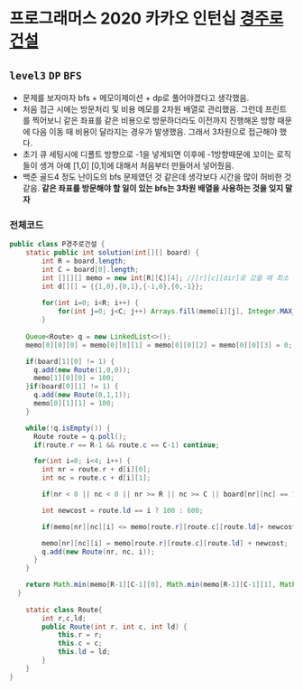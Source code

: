 # 프로그래머스 2020 카카오 인턴십 [경주로 건설](https://programmers.co.kr/learn/courses/30/lessons/67259?language=java)
`level3` `DP` `BFS`
---
- 문제를 보자마자 bfs + 메모이제이션 + dp로 풀어야겠다고 생각했음. 
- 처음 접근 시에는 방문처리 및 비용 메모를 2차원 배열로 관리했음. 그런데 프린트를 찍어보니 같은 좌표를 같은 비용으로 방문하더라도 이전까지 진행해온 방향 때문에 다음 이동 때 비용이 달라지는 경우가 발생했음. 그래서 3차원으로 접근해야 했다.
- 초기 큐 세팅시에 디폴트 방향으로 -1을 넣게되면 이후에 -1방향때문에 꼬이는 로직들이 생겨 아예 [1,0] [0,1]에 대해서 처음부터 만들어서 넣어줬음.
- 백준 골드4 정도 난이도의 bfs 문제였던 것 같은데 생각보다 시간을 많이 허비한 것 같음. **같은 좌표를 방문해야 할 일이 있는 bfs는 3차원 배열을 사용하는 것을 잊지 말자**

### 전체코드
```java
public class P경주로건설 {
	static public int solution(int[][] board) {
		int R = board.length;
		int C = board[0].length;
		int [][][] memo = new int[R][C][4]; //[r][c][dir]로 갔을 때 최소 비용
		int d[][] = {{1,0},{0,1},{-1,0},{0,-1}};
		
		for(int i=0; i<R; i++) {
			for(int j=0; j<C; j++) Arrays.fill(memo[i][j], Integer.MAX_VALUE);
		}
		
    Queue<Route> q = new LinkedList<>();
    memo[0][0][0] = memo[0][0][1] = memo[0][0][2] = memo[0][0][3] = 0;

    if(board[1][0] != 1) {
      q.add(new Route(1,0,0));
      memo[1][0][0] = 100;
    }if(board[0][1] != 1) {
      q.add(new Route(0,1,1));
      memo[0][1][1] = 100;
    }

    while(!q.isEmpty()) {
      Route route = q.poll();
      if(route.r == R-1 && route.c == C-1) continue;

      for(int i=0; i<4; i++) {
        int nr = route.r + d[i][0];
        int nc = route.c + d[i][1];

        if(nr < 0 || nc < 0 || nr >= R || nc >= C || board[nr][nc] == 1) continue;

        int newcost = route.ld == i ? 100 : 600;

        if(memo[nr][nc][i] <= memo[route.r][route.c][route.ld]+ newcost) continue;

        memo[nr][nc][i] = memo[route.r][route.c][route.ld] + newcost;
        q.add(new Route(nr, nc, i));
      }
    }

    return Math.min(memo[R-1][C-1][0], Math.min(memo[R-1][C-1][1], Math.min(memo[R-1][C-1][2], memo[R-1][C-1][3])));
  }
	
	static class Route{
		int r,c,ld;
		public Route(int r, int c, int ld) {
			this.r = r;
			this.c = c;
			this.ld = ld;
		}
	}
}

```
